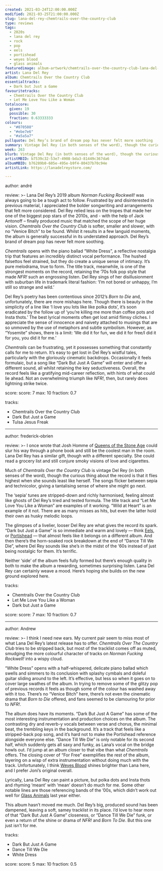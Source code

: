 ```yaml
---
created: 2021-03-24T12:00:00.000Z
modified: 2021-03-25T21:00:00.000Z
slug: lana-del-rey-chemtrails-over-the-country-club
type: reviews
tags:
  - 2020s
  - lana del rey
  - rock
  - pop
  - eels
  - portishead
  - weyes blood
  - glass animals
featuredimage: album-artwork/chemtrails-over-the-country-club-lana-del-rey.jpg
artist: Lana Del Rey
album: Chemtrails Over the Country Club
essentialtracks:
  - Dark but Just a Game
favouritetracks:
  - Chemtrails Over the Country Club
  - Let Me Love You Like a Woman
totalscore:
  given: 19
  possible: 30
  fraction: 0.63333333
colours:
  - "#070508"
  - "#ebe7e6"
  - "#a5a5a7"
pullquote: Del Rey’s brand of dream pop has never felt more soothing
summary: Vintage Del Rey (in both senses of the word), though the curious thing about the record is that it flies highest when she sounds least like herself. The songs flicker between sepia and technicolor, giving a tantalising sense of where she might go next.
week: 263
blurb: Vintage Del Rey (in both senses of the word), though the curious thing about the record is that it flies highest when she sounds least like herself.
artistMBID: b7539c32-53e7-4908-bda3-81449c367da6
albumMBID: b76289b0-605e-495e-b9f4-80437b70c94e
artistLink: https://lanadelreystore.com/

---
```


author: andré

review: >-
  Lana Del Rey’s 2019 album _Norman Fucking Rockwell!_ was always going to be a tough act to follow. Frustrated by and disinterested in previous material, I appreciated the bolder songwriting and arrangements that felt more considered. Del Rey relied less on the tropes that made her one of the biggest pop stars of the 2010s, and - with the help of Jack Antonoff – finally produced music that matched the scope of her huge vision. _Chemtrails Over the Country Club_ is softer, smaller and slower, with no “Venice Bitch” to be found. Whilst it results in a few languid moments, the album is generally successful in its understated approach. Del Rey’s brand of dream pop has never felt more soothing.

  _Chemtrails_ opens with the piano ballad “White Dress”, a reflective nostalgia trip that features an incredibly distinct vocal performance. The hushed falsettos feel strained, but they do create a unique sense of intimacy. It’s pure melodrama, true to form. The title track, meanwhile, is one of the strongest moments on the record, retaining the ’70s folk pop style that made _NFR!_ such an engrossing listen. Del Rey sings of her disillusionment with suburban life in trademark literal fashion: ‘I’m not bored or unhappy, I’m still so strange and wild.’

  Del Rey’s poetry has been contentious since 2012’s _Born to Die_ and, unfortunately, there are more mishaps here. Though there is beauty in the simplicity of a line like ‘I love you lots like like polka dots’, it’s soon eradicated by the follow up of ‘you’re killing me more than coffee pots and Insta thots.’ The best lyrical moments often get lost amid flimsy cliches. I appreciate the sense of innocence and naivety attached to musings that are so unmoved by the use of metaphors and subtle symbolism. However, as “Yosemite” shows, there is a limit: ‘We did it for fun, we did it for free/I did it for you, you did it for me.’

  _Chemtrails_ can be frustrating, yet it possesses something that constantly calls for me to return. It’s easy to get lost in Del Rey’s wistful tales, particularly with the gloriously cinematic backdrops. Occasionally it feels formulaic, but a song like “Dark But Just A Game” will enter and offer a different sound, all whilst retaining the key seductiveness. Overall, the record feels like a gratifying mid-career reflection, with hints of what could lie ahead. Not an overwhelming triumph like _NFR!_, then, but rarely does lightning strike twice.

score:
  score: 7
  max: 10
  fraction: 0.7

tracks:
  - Chemtrails Over the Country Club
  - Dark But Just a Game
  - Tulsa Jesus Freak

---

author: frederick-obrien

review: >-
  I once wrote that Josh Homme of [Queens of the Stone Age](/reviews/queens-of-the-stone-age-villains/) could slur his way through a phone book and still be the coolest man in the room. Lana Del Rey has a similar gift, though with a different specialty. She could read a grocery list and still conjure smoky visions of love and cigarettes.

  Much of _Chemtrails Over the Country Club_ is vintage Del Rey (in both senses of the word), though the curious thing about the record is that it flies highest when she sounds least like herself. The songs flicker between sepia and technicolor, giving a tantalising sense of where she might go next.

  The ‘sepia’ tunes are stripped-down and richly harmonised, feeling almost like ghosts of Del Rey’s tried and tested formula. The title track and “Let Me Love You Like a Woman” are examples of it working. “Wild at Heart” is an example of it not. There are as many misses as hits, but even the latter hold their own as husky melodic loops.

  The glimpses of a livelier, looser Del Rey are what gives the record its spark. “Dark but Just a Game” is so immediate and warm and lovely — think [Eels](/reviews/eels-daisies-of-the-galaxy/), or [Portishead](/reviews/portishead-dummy/) — that almost feels like it belongs on a different album. And then there’s the horn-soaked rock breakdown at the end of “Dance Till We Die”, where Del Rey sounds like she’s in the midst of the ‘60s instead of just being nostalgic for them. It’s terrific.

  Neither ‘side’ of the album feels fully formed but there’s enough quality in both to make the album a rewarding, sometimes surprising listen. Lana Del Rey can certainly weave a mood. Here’s hoping she builds on the new ground explored here.
  
tracks:
  - Chemtrails Over the Country Club
  - Let Me Love You Like a Woman
  - Dark but Just a Game

score:
  score: 7
  max: 10
  fraction: 0.7

---

author: Andrew

review: >-
  I think I need new ears. My current pair seem to miss most of what Lana Del Rey’s latest release has to offer. _Chemtrails Over The Country Club_ tries to be stripped back, but most of the tracklist comes off as muted, smudging the more colourful character of tracks on _Norman Fucking Rockwell!_ into a wispy cloud.

  “White Dress” opens with a half-whispered, delicate piano ballad which swells and simmers to its conclusion with splashy cymbals and doleful guitar sliding around to the left. It’s effective, but less so when it goes on to cover large swathes of the album. In trying to remove some of the glitzy pop of previous records it feels as though some of the colour has washed away with it too. There’s no “Venice Bitch” here, there’s not even the cinematic drama that _Born to Die_ offered, and fans seemed to be clamouring for prior to _NFR!_.

  The album does have its moments. “Dark But Just A Game” has some of the most interesting instrumentation and production choices on the album. The contrasting dry and reverb-y vocals between verse and chorus, the minimal beat, the trembling keys in the background. It’s a track that feels like a stripped-back pop song, and it’s hard not to make the Portishead reference alongside everyone else. “Dance Till We Die” is only notable for its second half, which suddenly gets all saxy and funky, as Lana’s vocal on the bridge howls out. I’d jump at an album closer to that vibe than what _Chemtrails_ offers. The closing cover of “For Free” exemplifies the rest of the album, layering on a wisp of extra instrumentation without doing much with the track. Unfortunately, I think [Weyes Blood](/reviews/weyes-blood-titanic-rising/) shines brighter than Lana here, and I prefer Joni’s original overall.

  Lyrically, Lana Del Rey can paint a picture, but polka dots and Insta thots and rhyming ‘meant’ with ‘mean’ doesn’t do much for me. Some other notable lines are those referencing bands of the ’00s, which didn’t work out well for [Glass Animals](/reviews/glass-animals-dreamland) last year either.

  This album hasn’t moved me much. Del Rey’s big, produced sound has been dampened, leaving a soft, samey tracklist in its place. I’d love to hear more of that “Dark But Just A Game” closeness, or “Dance Till We Die” funk, or even a return of the shine or drama of _NFR!_ and _Born To Die_. But this one just isn’t for me.

tracks:
  - Dark But Just A Game
  - Dance Till We Die
  - White Dress

score:
  score: 5
  max: 10
  fraction: 0.5
